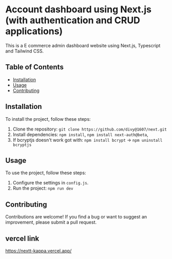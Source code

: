 # Account dashboard using Next.js (with authentication and CRUD applications)

This is a E commerce admin dashboard website using Next.js, Typescript and Tailwind CSS.

## Table of Contents

- [Installation](#installation)
- [Usage](#usage)
- [Contributing](#contributing)

## Installation

To install the project, follow these steps:

1. Clone the repository: `git clone https://github.com/divy@1607/next.git`
2. Install dependencies: `npm install`, `npm install next-auth@beta`,
3. If bcryptjs doesn't work got with: `npm install bcrypt` -> `npm uninstall bcryptjs`

## Usage

To use the project, follow these steps:

1. Configure the settings in `config.js`.
2. Run the project: `npm run dev`

## Contributing

Contributions are welcome! If you find a bug or want to suggest an improvement, please submit a pull request.

## vercel link
https://nextt-kappa.vercel.app/
